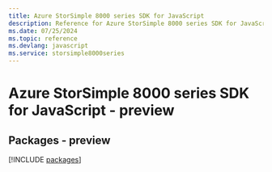 ```yaml
---
title: Azure StorSimple 8000 series SDK for JavaScript
description: Reference for Azure StorSimple 8000 series SDK for JavaScript
ms.date: 07/25/2024
ms.topic: reference
ms.devlang: javascript
ms.service: storsimple8000series
---
```

# Azure StorSimple 8000 series SDK for JavaScript - preview
## Packages - preview
[!INCLUDE [packages](storsimple-8000-series-index.md)]